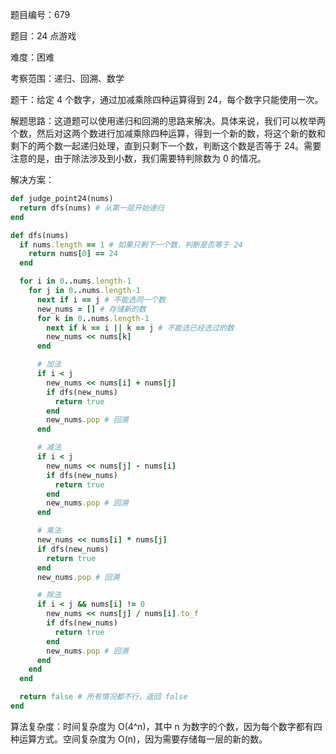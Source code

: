 题目编号：679

题目：24 点游戏

难度：困难

考察范围：递归、回溯、数学

题干：给定 4 个数字，通过加减乘除四种运算得到 24，每个数字只能使用一次。

解题思路：这道题可以使用递归和回溯的思路来解决。具体来说，我们可以枚举两个数，然后对这两个数进行加减乘除四种运算，得到一个新的数，将这个新的数和剩下的两个数一起递归处理，直到只剩下一个数，判断这个数是否等于 24。需要注意的是，由于除法涉及到小数，我们需要特判除数为 0 的情况。

解决方案：

```ruby
def judge_point24(nums)
  return dfs(nums) # 从第一层开始递归
end

def dfs(nums)
  if nums.length == 1 # 如果只剩下一个数，判断是否等于 24
    return nums[0] == 24
  end

  for i in 0..nums.length-1
    for j in 0..nums.length-1
      next if i == j # 不能选同一个数
      new_nums = [] # 存储新的数
      for k in 0..nums.length-1
        next if k == i || k == j # 不能选已经选过的数
        new_nums << nums[k]
      end

      # 加法
      if i < j
        new_nums << nums[i] + nums[j]
        if dfs(new_nums)
          return true
        end
        new_nums.pop # 回溯
      end

      # 减法
      if i < j
        new_nums << nums[j] - nums[i]
        if dfs(new_nums)
          return true
        end
        new_nums.pop # 回溯
      end

      # 乘法
      new_nums << nums[i] * nums[j]
      if dfs(new_nums)
        return true
      end
      new_nums.pop # 回溯

      # 除法
      if i < j && nums[i] != 0
        new_nums << nums[j] / nums[i].to_f
        if dfs(new_nums)
          return true
        end
        new_nums.pop # 回溯
      end
    end
  end

  return false # 所有情况都不行，返回 false
end
```

算法复杂度：时间复杂度为 O(4^n)，其中 n 为数字的个数，因为每个数字都有四种运算方式。空间复杂度为 O(n)，因为需要存储每一层的新的数。